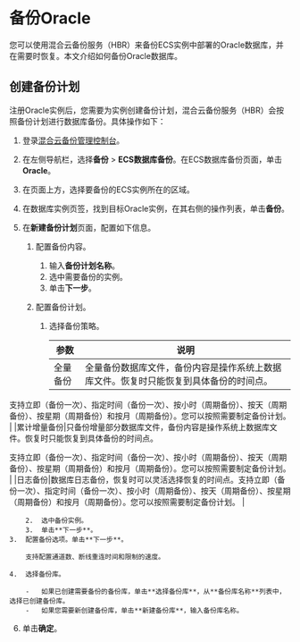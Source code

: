 # 备份Oracle

您可以使用混合云备份服务（HBR）来备份ECS实例中部署的Oracle数据库，并在需要时恢复。本文介绍如何备份Oracle数据库。

## 创建备份计划

注册Oracle实例后，您需要为实例创建备份计划，混合云备份服务（HBR）会按照备份计划进行数据库备份。具体操作如下：

1.  登录[混合云备份管理控制台](https://hbr.console.aliyun.com)。

2.  在左侧导航栏，选择**备份** \> **ECS数据库备份**。在ECS数据库备份页面，单击**Oracle**。

3.  在页面上方，选择要备份的ECS实例所在的区域。

4.  在数据库实例页签，找到目标Oracle实例，在其右侧的操作列表，单击**备份**。

5.  在**新建备份计划**页面，配置如下信息。

    1.  配置备份内容。

        1.  输入**备份计划名称**。
        2.  选中需要备份的实例。
        3.  单击**下一步**。
    2.  配置备份计划。

        1.  选择备份策略。

            |参数|说明|
            |--|--|
            |全量备份|全量备份数据库文件，备份内容是操作系统上数据库文件。恢复时只能恢复到具体备份的时间点。

支持立即（备份一次）、指定时间（备份一次）、按小时（周期备份）、按天（周期备份）、按星期（周期备份）和按月（周期备份）。您可以按照需要制定备份计划。 |
            |累计增量备份|只备份增量部分数据库文件，备份内容是操作系统上数据库文件。恢复时只能恢复到具体备份的时间点。

支持立即（备份一次）、指定时间（备份一次）、按小时（周期备份）、按天（周期备份）、按星期（周期备份）和按月（周期备份）。您可以按照需要制定备份计划。 |
            |日志备份|数据库日志备份，恢复时可以灵活选择恢复的时间点。支持立即（备份一次）、指定时间（备份一次）、按小时（周期备份）、按天（周期备份）、按星期（周期备份）和按月（周期备份）。您可以按照需要制定备份计划。 |

        2.  选中备份实例。
        3.  单击**下一步**。
    3.  配置备份选项。单击**下一步**。

        支持配置通道数、断线重连时间和限制的速度。

    4.  选择备份库。

        -   如果已创建需要备份的备份库，单击**选择备份库**，从**备份库名称**列表中，选择已创建备份库。
        -   如果您需要新创建备份库，单击**新建备份库**，输入备份库名称。
6.  单击**确定**。


